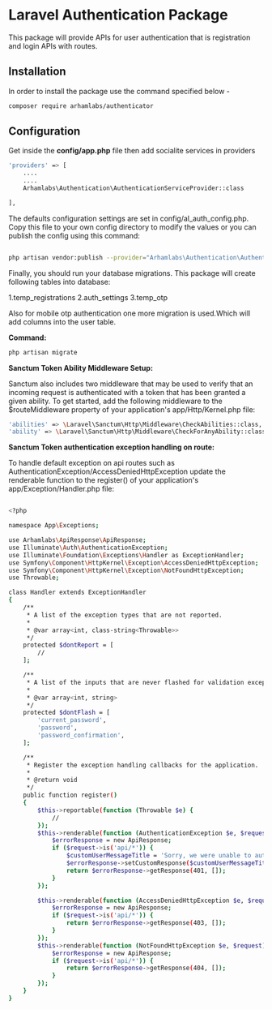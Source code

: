 # Laravel Authentication Package

This package will provide APIs for user authentication that is registration and login APIs with routes.

## Installation

In order to install the package use the command specified below - 

```bash
composer require arhamlabs/authenticator

```

## Configuration

Get inside the **config/app.php** file then add socialite services in providers

```bash
'providers' => [
    ....
    .... 
    Arhamlabs\Authentication\AuthenticationServiceProvider::class

],

```
The defaults configuration settings are set in config/al_auth_config.php. Copy this file to your own config directory to modify the values or you can publish the config using this command:

```bash

php artisan vendor:publish --provider="Arhamlabs\Authentication\AuthenticationServiceProvider"

```
Finally, you should run your database migrations. This package will create following tables into database:

1.temp_registrations 
2.auth_settings
3.temp_otp

Also for mobile otp authentication one more migration is used.Which will add columns into the user table.

**Command:**

```bash
php artisan migrate

```


**Sanctum Token Ability Middleware Setup:**

Sanctum also includes two middleware that may be used to verify that an incoming request is authenticated with a token that has been granted a given ability. To get started, add the following middleware to the $routeMiddleware property of your application's app/Http/Kernel.php file:

```bash
'abilities' => \Laravel\Sanctum\Http\Middleware\CheckAbilities::class,
'ability' => \Laravel\Sanctum\Http\Middleware\CheckForAnyAbility::class

```


**Sanctum Token authentication exception handling on route:**

To handle default exception on api routes such as AuthenticationException/AccessDeniedHttpException update the renderable function to the register() of your application's app/Exception/Handler.php file:

```bash

<?php

namespace App\Exceptions;

use Arhamlabs\ApiResponse\ApiResponse;
use Illuminate\Auth\AuthenticationException;
use Illuminate\Foundation\Exceptions\Handler as ExceptionHandler;
use Symfony\Component\HttpKernel\Exception\AccessDeniedHttpException;
use Symfony\Component\HttpKernel\Exception\NotFoundHttpException;
use Throwable;

class Handler extends ExceptionHandler
{
    /**
     * A list of the exception types that are not reported.
     *
     * @var array<int, class-string<Throwable>>
     */
    protected $dontReport = [
        //
    ];

    /**
     * A list of the inputs that are never flashed for validation exceptions.
     *
     * @var array<int, string>
     */
    protected $dontFlash = [
        'current_password',
        'password',
        'password_confirmation',
    ];

    /**
     * Register the exception handling callbacks for the application.
     *
     * @return void
     */
    public function register()
    {
        $this->reportable(function (Throwable $e) {
            //
        });
        $this->renderable(function (AuthenticationException $e, $request) {
            $errorResponse = new ApiResponse;
            if ($request->is('api/*')) {
                $customUserMessageTitle = 'Sorry, we were unable to authenticate your request';
                $errorResponse->setCustomResponse($customUserMessageTitle);
                return $errorResponse->getResponse(401, []);
            }
        });

        $this->renderable(function (AccessDeniedHttpException $e, $request) {
            $errorResponse = new ApiResponse;
            if ($request->is('api/*')) {
                return $errorResponse->getResponse(403, []);
            }
        });
        $this->renderable(function (NotFoundHttpException $e, $request) {
            $errorResponse = new ApiResponse;
            if ($request->is('api/*')) {
                return $errorResponse->getResponse(404, []);
            }
        });
    }
}


```